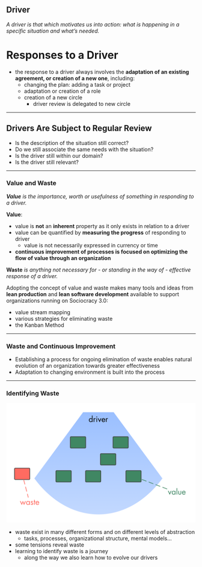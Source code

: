 ## Driver

_A driver is that which motivates us into action: what is happening in a specific situation and what’s needed._

# Responses to a Driver #

* the response to a driver always involves the **adaptation of an existing agreement, or creation of a new one**, including:
    * changing the plan: adding a task or project
    * adaptation or creation of a role
    * creation of a new circle
        * driver review is delegated to new circle

---

## Drivers Are Subject to Regular Review ##

* Is the description of the situation still correct?
* Do we still associate the same needs with the situation?
* Is the driver still within our domain?
* Is the driver still relevant?

---

### Value and Waste ###

_**Value** is the importance, worth or usefulness of something in responding to a driver._

**Value**:

* value is **not** an **inherent** property as it only exists in relation to a driver
* value can be quantified by **measuring the progress** of responding to driver
    * value is not necessarily expressed in currency or time
* **continuous improvement of processes is focused on optimizing the flow of value through an organization**

**Waste** _is anything not necessary for - or standing in the way of - effective response of a driver._

Adopting the concept of value and waste makes many tools and ideas from **lean production** and **lean software development** available to support organizations running on Sociocracy 3.0:

* value stream mapping
* various strategies for eliminating waste
* the Kanban Method

---

### Waste and Continuous Improvement ###

* Establishing a process for ongoing elimination of waste enables natural evolution of an organization towards greater effectiveness
* Adaptation to changing environment is built into the process

---

### Identifying Waste ###

![](img/workflow-and-value/drivers-value-waste.png)

* waste exist in many different forms and on different levels of abstraction
    * tasks, processes, organizational structure, mental models...
* some tensions reveal waste
* learning to identify waste is a journey
    * along the way we also learn how to evolve our drivers


